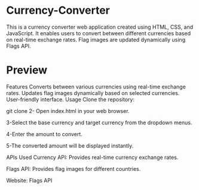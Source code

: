 # Currency-Converter
This is a currency converter web application created using HTML, CSS, and JavaScript. It enables users to convert between different currencies based on real-time exchange rates. Flag images are updated dynamically using Flags API.

# Preview


Features
Converts between various currencies using real-time exchange rates.
Updates flag images dynamically based on selected currencies.
User-friendly interface.
Usage
Clone the repository:

git clone <repository-url>
2- Open index.html in your web browser.

3-Select the base currency and target currency from the dropdown menus.

4-Enter the amount to convert.

5-The converted amount will be displayed instantly.

APIs Used
Currency API: Provides real-time currency exchange rates.

Flags API: Provides flag images for different countries.

Website: Flags API
